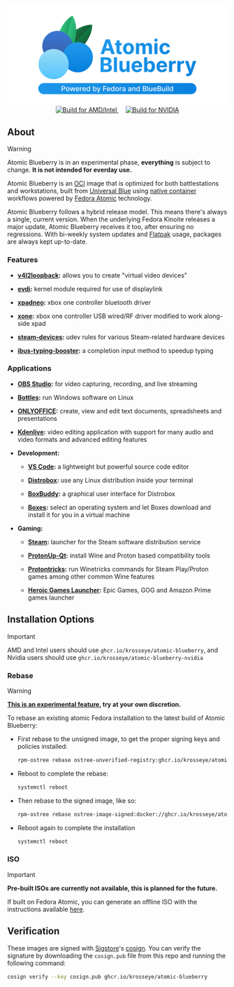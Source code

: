 <div align="center">
  <img src="./resources/banner.png" alt="Atomic Blueberry"/>
</div>

<div align="center">
  <a href="https://github.com/Krosseye/atomic-blueberry/actions/workflows/build-amd-intel.yml">
    <img src="https://github.com/Krosseye/atomic-blueberry/actions/workflows/build-amd-intel.yml/badge.svg" alt="Build for AMD/Intel"/>
  </a>
  &nbsp;&nbsp;&nbsp;
  <a href="https://github.com/Krosseye/atomic-blueberry/actions/workflows/build-nvidia.yml">
    <img src="https://github.com/Krosseye/atomic-blueberry/actions/workflows/build-nvidia.yml/badge.svg" alt="Build for NVIDIA"/>
  </a>
</div>

## About

> [!WARNING]  
>Atomic Blueberry is in an experimental phase, **everything** is subject to change. **It is not intended for everday use.**

Atomic Blueberry is an [OCI](https://en.wikipedia.org/wiki/Open_Container_Initiative) image that is optimized for both battlestations and workstations, built from [Universal Blue](https://universal-blue.org/) using [native container](https://fedoraproject.org/wiki/Changes/OstreeNativeContainerStable) workflows powered by [Fedora Atomic](https://fedoraproject.org/atomic-desktops/) technology.

Atomic Blueberry follows a hybrid release model. This means there's always a single, current version. When the underlying Fedora Kinoite releases a major update, Atomic Blueberry receives it too, after ensuring no regressions. With bi-weekly system updates and [Flatpak](https://flathub.org/) usage, packages are always kept up-to-date.

### Features

- **[v4l2loopback](https://github.com/umlaeute/v4l2loopback):** allows you to create "virtual video devices"

- **[evdi](https://github.com/DisplayLink/evdi):** kernel module required for use of displaylink

- **[xpadneo](https://github.com/atar-axis/xpadneo):** xbox one controller bluetooth driver

- **[xone](https://github.com/BoukeHaarsma23/xonedo/):** xbox one controller USB wired/RF driver modified to work along-side xpad

- **[steam-devices](https://github.com/ValveSoftware/steam-devices):** udev rules for various Steam-related hardware devices

- **[ibus-typing-booster](https://mike-fabian.github.io/ibus-typing-booster/):** a completion input method to speedup typing

### Applications

- **[OBS Studio](https://flathub.org/apps/com.obsproject.Studio):** for video capturing, recording, and live streaming

- **[Bottles](https://flathub.org/apps/com.usebottles.bottles):** run Windows software on Linux

- **[ONLYOFFICE](https://flathub.org/apps/org.onlyoffice.desktopeditors):** create, view and edit text documents, spreadsheets and presentations

- **[Kdenlive](https://flathub.org/apps/org.kde.kdenlive):** video editing application with support for many audio and video formats and advanced editing features

- **Development:**

  - **[VS Code](https://flathub.org/apps/com.visualstudio.code):** a lightweight but powerful source code editor

  - **[Distrobox](https://distrobox.it/):** use any Linux distribution inside your terminal

  - **[BoxBuddy](https://flathub.org/apps/io.github.dvlv.boxbuddyrs):** a graphical user interface for Distrobox

  - **[Boxes](https://flathub.org/apps/org.gnome.Boxes):**  select an operating system and let Boxes download and install it for you in a virtual machine

- **Gaming:**

  - **[Steam](https://flathub.org/apps/com.valvesoftware.Steam):** launcher for the Steam software distribution service

  - **[ProtonUp-Qt](https://flathub.org/apps/net.davidotek.pupgui2):** install Wine and Proton based compatibility tools

  - **[Protontricks](https://flathub.org/apps/com.github.Matoking.protontricks):** run Winetricks commands for Steam Play/Proton games among other common Wine features

  - **[Heroic Games Launcher](https://flathub.org/apps/com.heroicgameslauncher.hgl):** Epic Games, GOG and Amazon Prime games launcher

## Installation Options

> [!IMPORTANT]  
> AMD and Intel users should use `ghcr.io/krosseye/atomic-blueberry`, and Nvidia users should use `ghcr.io/krosseye/atomic-blueberry-nvidia`

### Rebase

> [!WARNING]  
> **[This is an experimental feature](https://www.fedoraproject.org/wiki/Changes/OstreeNativeContainerStable), try at your own discretion.**

To rebase an existing atomic Fedora installation to the latest build of Atomic Blueberry:

- First rebase to the unsigned image, to get the proper signing keys and policies installed:

  ```bash
  rpm-ostree rebase ostree-unverified-registry:ghcr.io/krosseye/atomic-blueberry:latest
  ```

- Reboot to complete the rebase:

  ```bash
  systemctl reboot
  ```

- Then rebase to the signed image, like so:

  ```bash
  rpm-ostree rebase ostree-image-signed:docker://ghcr.io/krosseye/atomic-blueberry:latest
  ```

- Reboot again to complete the installation

  ```bash
  systemctl reboot
  ```

### ISO

> [!IMPORTANT]  
> **Pre-built ISOs are currently not available, this is planned for the future.**

If built on Fedora Atomic, you can generate an offline ISO with the instructions available [here](https://blue-build.org/learn/universal-blue/#fresh-install-from-an-iso).

## Verification

These images are signed with [Sigstore](https://www.sigstore.dev/)'s [cosign](https://github.com/sigstore/cosign). You can verify the signature by downloading the `cosign.pub` file from this repo and running the following command:

```bash
cosign verify --key cosign.pub ghcr.io/krosseye/atomic-blueberry
```
